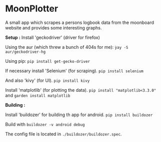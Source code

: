 # MoonPlotter
A small app which scrapes a persons logbook data from the moonboard website and provides some interesting graphs.


**Setup :**
Install 'geckodriver' (driver for firefox) 

Using the aur (which threw a bunch of 404s for me):
`ỳay -S aur/geckodriver-hg`

Using pip:
`pip install get-gecko-driver`

If necessary install 'Selenium' (for scraping).
`pip install selenium`

And also 'kivy' (for UI).
`pip install kivy`

Install 'matplotlib' (for plotting the data).
`pip install "matplotlib<3.3.0"`
and
`garden install matplotlib`

**Building :**

Install 'buildozer' for building th app for android.
`pip install buildozer`

Build with
`buildozer -v android debug`

The config file is located in `./buildozer/buildozer.spec`.